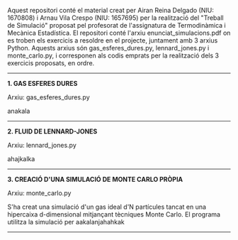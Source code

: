 Aquest repositori conté el material creat per Airan Reina Delgado (NIU: 1670808) i Arnau Vila Crespo (NIU: 1657695) per la realització del "Treball de Simulació" proposat pel profesorat de l'assignatura de Termodinàmica i Mecànica Estadística. El repositori conté l'arxiu enunciat_simulacions.pdf on es troben els exercicis a resoldre en el projecte, juntament amb 3 arxius Python. Aquests arxius són gas_esferes_dures.py, lennard_jones.py i monte_carlo.py, i corresponen als codis emprats per la realització dels 3 exercicis proposats, en ordre.

----------

**1. GAS ESFERES DURES**

Arxiu: gas_esferes_dures.py

anakala

----------

**2. FLUID DE LENNARD-JONES**

Arxiu: lennard_jones.py

ahajkalka

----------

**3. CREACIÓ D'UNA SIMULACIÓ DE MONTE CARLO PRÒPIA**

Arxiu: monte_carlo.py

S'ha creat una simulació d'un gas ideal d'N partícules tancat en una hipercaixa d-dimensional mitjançant tècniques Monte Carlo. El programa utilitza la simulació per aakalanjahahkak

----------
